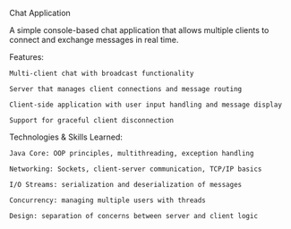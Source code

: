 Chat Application

A simple console-based chat application that allows multiple clients to connect and exchange messages in real time.

Features:

    Multi-client chat with broadcast functionality

    Server that manages client connections and message routing

    Client-side application with user input handling and message display

    Support for graceful client disconnection

Technologies & Skills Learned:

    Java Core: OOP principles, multithreading, exception handling

    Networking: Sockets, client-server communication, TCP/IP basics

    I/O Streams: serialization and deserialization of messages

    Concurrency: managing multiple users with threads

    Design: separation of concerns between server and client logic
